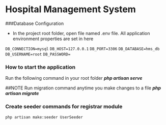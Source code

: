 # Hospital Management System

###Database Configuration
- In the project root folder, open file named .env file. All application environment properties are set in here

`DB_CONNECTION=mysql`
`DB_HOST=127.0.0.1`
`DB_PORT=3306`
`DB_DATABASE=hms_db`
`DB_USERNAME=root`
`DB_PASSWORD=`

### How to start the application
Run the following command in your root folder **_php artisan serve_**

##NOTE 
Run migration command anytime you make changes to a file **_php artisan migrate_**

### Create seeder commands for registrar module
`php artisan make:seeder UserSeeder`

 
